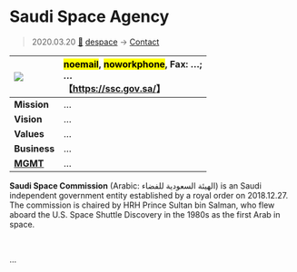 # Saudi Space Agency
> 2020.03.20 [🚀](../../index/index.md) [despace](../index.md) → [Contact](../contact.md)

|[![](../f/con/s/ssa_logo1_thumb.jpg)](../f/con/s/ssa_logo1.png)|<mark>noemail</mark>, <mark>noworkphone</mark>, Fax: …;<br> *…*<br> 【<https://ssc.gov.sa/>】|
|:--|:--|
|**Mission**|…|
|**Vision**|…|
|**Values**|…|
|**Business**|…|
|**[MGMT](../mgmt.md)**|…|

**Saudi Space Commission** (Arabic: الهيئة السعودية للفضاء) is an Saudi independent government entity established by a royal order on 2018.12.27. The commission is chaired by HRH Prince Sultan bin Salman, who flew aboard the U.S. Space Shuttle Discovery in the 1980s as the first Arab in space.


<p style="page-break-after:always"> </p>

…

